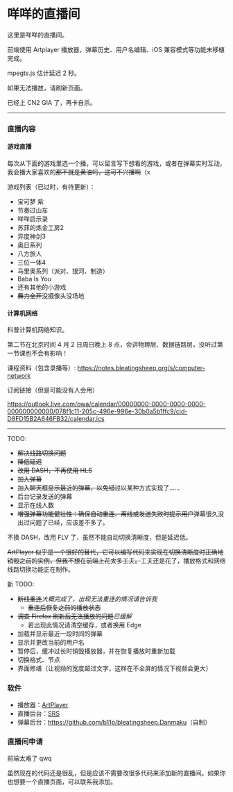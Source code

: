 # 咩咩的直播间

这里是咩咩的直播间。

<Live></Live>

前端使用 Artplayer 播放器，弹幕历史、用户名编辑、iOS 兼容模式等功能未移植完成。

mpegts.js 估计延迟 2 秒。

如果无法播放，请刷新页面。

已经上 CN2 GIA 了，再卡自杀。

---
### 直播内容
#### 游戏直播
每次从下面的游戏里选一个播，可以留言写下想看的游戏，或者在弹幕实时互动，我会播大家喜欢的~~那不就是黄油吗，这可不兴播啊~~（x

游戏列表（已过时，有待更新）：

- 宝可梦 紫
- 节奏过山车
- 咩咩启示录
- 苏菲的炼金工房2
- 异度神剑3
- 奥日系列
- 八方旅人
- 三位一体4
- 马里奥系列（派对、银河、制造）
- Baba Is You
- 还有其他的小游戏
- ~~舞力全开~~没摄像头没场地

#### 计算机网络
科普计算机网络知识。

第二节在北京时间 4 月 2 日周日晚上 8 点，会讲物理层、数据链路层，没听过第一节课也不会有影响！

课程资料（包含录播等）: https://notes.bleatingsheep.org/s/computer-network

订阅链接（但是可能没有人会用）

https://outlook.live.com/owa/calendar/00000000-0000-0000-0000-000000000000/078f1c11-205c-496e-996e-30b0a5b1ffc9/cid-D8FD15B2A646FB32/calendar.ics

---
TODO:

- ~~解决线路切换问题~~
- ~~降低延迟~~
- ~~改用 DASH，不再使用 HLS~~
- ~~加入弹幕~~
- ~~加入聊天框显示最近的弹幕，以免错过~~以某种方式实现了……
- 后台记录发送的弹幕
- 显示在线人数
- ~~增强弹幕功能健壮性：确保自动重连、离线或发送失败时提示用户~~弹幕很久没出过问题了已经，应该差不多了。

不换 DASH，改用 FLV 了，虽然不能自动切换清晰度，但是延迟低。

~~ArtPlayer 似乎是一个很好的替代，它可以编写代码来实现在切换清晰度时正确地销毁之前的实例，但我不想在前端上花太多工夫。~~<span />工夫还是花了，播放格式和网络线路切换功能正在制作。

新 TODO:

- ~~断线重连~~*大概完成了，出现无法重连的情况请告诉我*
    - ~~重连后恢复之前的播放状态~~
- ~~调查 Firefox 刷新后无法播放的问题~~*已缓解*
    - 若出现此情况请清空缓存，或者换用 Edge
- 加载并显示最近一段时间的弹幕
- 显示并更改当前的用户名
- 暂停后，缓冲过长时销毁播放器，并在恢复播放时重新加载
- 切换格式、节点
- 界面修缮（让视频的宽度超过文字，这样在不全屏的情况下视频会更大）

### 软件

- 播放器：[ArtPlayer](https://artplayer.org/document/)
- 直播后台：[SRS](https://github.com/ossrs/srs)
- 弹幕后台：<https://github.com/b11p/bleatingsheep.Danmaku>（自制）

### 直播间申请

前端太难了 qwq

虽然现在的代码还是很乱，但是应该不需要改很多代码来添加新的直播间。如果你也想要一个直播页面，可以联系我添加。